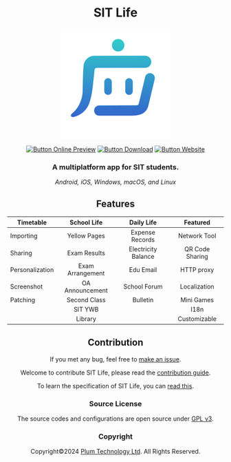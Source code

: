 <div align="center">

# SIT Life

<img src="assets/icon.svg" alt="Icon" width="256">

[![Button Online Preview]][Online Preview]
[![Button Download]][Download]
[![Button Website]][Website]

### A multiplatform app for SIT students.

*Android, iOS, Windows, macOS, and Linux*

## Features

| Timetable       |   School Life    |     Daily Life      |    Featured     |
|-----------------|:----------------:|:-------------------:|:---------------:|
| Importing       |   Yellow Pages   |   Expense Records   |  Network Tool   |
| Sharing         |   Exam Results   | Electricity Balance | QR Code Sharing |
| Personalization | Exam Arrangement |      Edu Email      |   HTTP proxy    |
| Screenshot      | OA Announcement  |    School Forum     |  Localization   |
| Patching        |   Second Class   |      Bulletin       |   Mini Games    |
|                 |     SIT YWB      |                     |      I18n       |
|                 |     Library      |                     |  Customizable   |

## Contribution

If you met any bug, feel free to [make an issue](https://github.com/plum-tech/mimir/issues/new).

Welcome to contribute SIT Life, please read the [contribution guide](CONTRIBUTING.md).

To learn the specification of SIT Life, you can [read this](https://github.com/plum-tech/mimir-spec).

### Source License

The source codes and configurations are open source under [GPL v3](LICENSE).

### Copyright

Copyright©️2024 [Plum Technology Ltd](https://www.liplum.net). All Rights Reserved.

</div>

<!----------------------------------------------------------------------------->

[Website]: https://www.mysit.life

[Online Preview]: https://plum-tech.github.io/mimir/

[Download]: https://github.com/plum-tech/mimir/releases/latest

<!---------------------------------[ Buttons ]--------------------------------->

[Button Website]: https://img.shields.io/badge/Website-4599bd?style=for-the-badge

[Button Download]: https://img.shields.io/github/downloads/plum-tech/mimir/total?color=023a46&label=Download&logo=docusign&logoColor=white&style=for-the-badge&labelColor=034e5e

[Button Online Preview]: https://img.shields.io/badge/Online%20Preview-2d7b7e?style=for-the-badge
